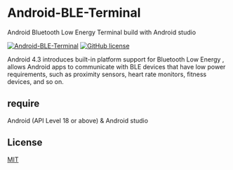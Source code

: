 # Android-BLE-Terminal
Android Bluetooth Low Energy Terminal build with Android studio

[![Android-BLE-Terminal](https://img.shields.io/badge/build-passing-blue.svg)]()
[![GitHub license](https://img.shields.io/badge/license-MIT-blue.svg)](https://raw.githubusercontent.com/Lembed/Android-BLE-Terminal/master/LICENSE)


Android 4.3 introduces built-in platform support for Bluetooth Low Energy ,
allows Android apps to communicate with BLE devices that have low power requirements, 
such as proximity sensors, heart rate monitors, fitness devices, and so on.

## require
Android (API Level 18 or above) & Android studio

## License
[MIT](https://github.com/Lembed/Android-BLE-Terminal/blob/master/LICENSE)
